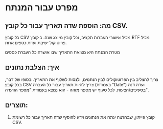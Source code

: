 # מפרט עבור  המנתח
## מה: הוספת שדה תאריך עבור כל קובץ CSV.

כל קובץ CSV מכיל אישורי העברות תקציב, וכל קובץ מייצג שנה.
כ קובץ RTF מכיל פרוטוקול ישיבת ועדת כספים אחת.

מטרת המנתח היא מציאת התאריך שבו אושרה כל העברת כספים

## איך: הצלבת נתונים
צריך להצליב בין הפרוטוקולים לבין הנתנוים, ולנסות לשלוף את התאריך.
בסופו של דבר, בכל קובץ CSV צריך להיות תאריך עבור כל העברה (בעמודת "Date")
ועדה דנה בסעיפים/הצעות. לכל סעיף יש מספר מזהה - הוא נמצא בעמודת "מספר הוועדה".


## תוצרים:
1. קובץ פייתון, שבהרצה ינתח את הנתונים וידע להוסיף שדה תאריך עבור כל רשומת CSV.

